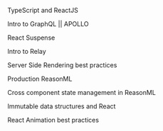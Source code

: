TypeScript and ReactJS

Intro to GraphQL || APOLLO

React Suspense

Intro to Relay

Server Side Rendering best practices

Production ReasonML

Cross component state management in ReasonML

Immutable data structures and React

React Animation best practices
